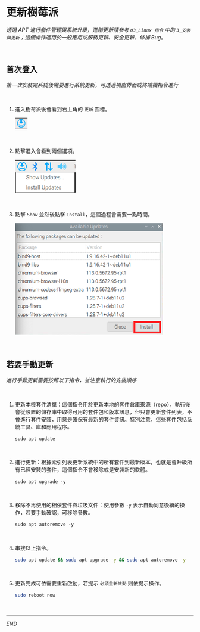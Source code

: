 # 更新樹莓派

_透過 APT 進行套件管理與系統升級，進階更新請參考 `03_Linux 指令` 中的 `3_安裝與更新`；這個操作適用於一般應用或服務更新、安全更新、修補 Bug。_

<br>

## 首次登入

_第一次安裝完系統後需要進行系統更新，可透過視窗界面或終端機指令進行_

<br>

1. 進入樹莓派後會看到右上角的 `更新` 圖標。

   ![](images/img_201.png)

<br>

2. 點擊進入會看到兩個選項。

   ![](images/img_202.png)
   
<br>

3. 點擊 `Show` 並然後點擊 `Install`，這個過程會需要一點時間。

   ![](images/img_203.png)

<br>

## 若要手動更新

_進行手動更新需要按照以下指令，並注意執行的先後順序_

<br>

1. 更新本機套件清單：這個指令用於更新本地的套件倉庫來源（repo），執行後會從設置的儲存庫中取得可用的套件包和版本訊息，但只會更新套件列表，不會進行套件安裝，用意是確保有最新的套件資訊。特別注意，這些套件包括系統工具、庫和應用程序。

   ```
   sudo apt update
   ```

<br>

2. 進行更新：根據索引列表更新系統中的所有套件到最新版本，也就是會升級所有已經安裝的套件，這個指令不會移除或是安裝新的軟體。

   ```
   sudo apt upgrade -y
   ```

<br>

3. 移除不再使用的相依套件與垃圾文件：使用參數 `-y` 表示自動同意後續的操作，若要手動確認，可移除參數。

   ```
   sudo apt autoremove -y
   ```

<br>

4. 串接以上指令。

   ```bash
   sudo apt update && sudo apt upgrade -y && sudo apt autoremove -y
   ```

<br>

5. 更新完成可依需要重新啟動，若提示 `必須重新啟動` 則依提示操作。

   ```bash
   sudo reboot now
   ```

<br>

___

_END_